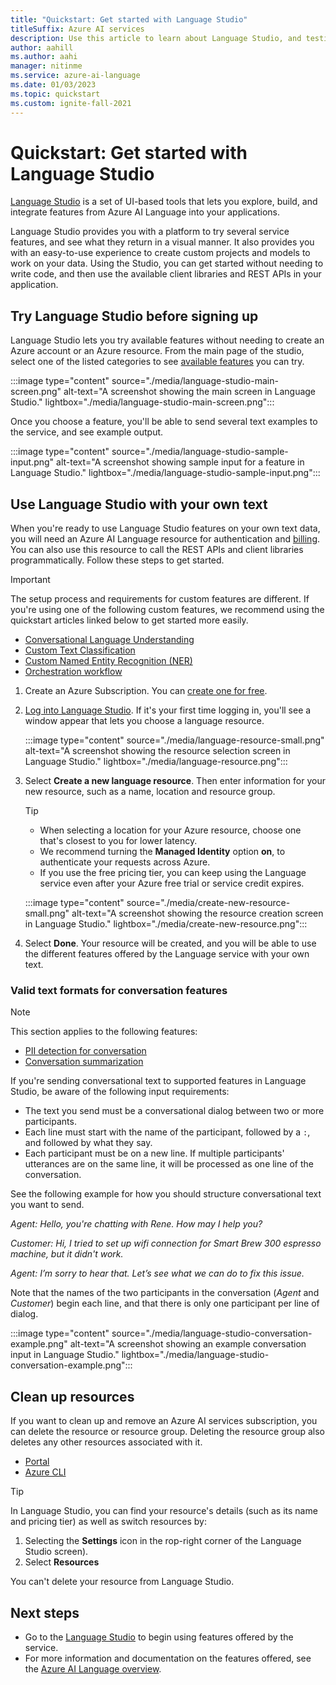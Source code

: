 ```yaml
---
title: "Quickstart: Get started with Language Studio"
titleSuffix: Azure AI services
description: Use this article to learn about Language Studio, and testing features of Azure AI Language
author: aahill
ms.author: aahi
manager: nitinme
ms.service: azure-ai-language
ms.date: 01/03/2023
ms.topic: quickstart
ms.custom: ignite-fall-2021
---
```


# Quickstart: Get started with Language Studio

[Language Studio](https://aka.ms/languageStudio) is a set of UI-based tools that lets you explore, build, and integrate features from Azure AI Language into your applications.

Language Studio provides you with a platform to try several service features, and see what they return in a visual manner. It also provides you with an easy-to-use experience to create custom projects and models to work on your data. Using the Studio, you can get started without needing to write code, and then use the available client libraries and REST APIs in your application.

## Try Language Studio before signing up

Language Studio lets you try available features without needing to create an Azure account or an Azure resource. From the main page of the studio, select one of the listed categories to see [available features](overview.md#available-features) you can try.

:::image type="content" source="./media/language-studio-main-screen.png" alt-text="A screenshot showing the main screen in Language Studio." lightbox="./media/language-studio-main-screen.png":::

Once you choose a feature, you'll be able to send several text examples to the service, and see example output.  

:::image type="content" source="./media/language-studio-sample-input.png" alt-text="A screenshot showing sample input for a feature in Language Studio." lightbox="./media/language-studio-sample-input.png":::

## Use Language Studio with your own text

When you're ready to use Language Studio features on your own text data, you will need an Azure AI Language resource for authentication and [billing](https://aka.ms/unifiedLanguagePricing). You can also use this resource to call the REST APIs and client libraries programmatically. Follow these steps to get started. 

> [!IMPORTANT] 
> The setup process and requirements for custom features are different. If you're using one of the following custom features, we recommend using the quickstart articles linked below to get started more easily.  
> * [Conversational Language Understanding](./conversational-language-understanding/quickstart.md)
> * [Custom Text Classification](./custom-text-classification/quickstart.md)
> * [Custom Named Entity Recognition (NER)](./custom-named-entity-recognition/quickstart.md) 
> * [Orchestration workflow](./orchestration-workflow/quickstart.md)

1. Create an Azure Subscription. You can [create one for free](https://azure.microsoft.com/free/ai/). 

2. [Log into Language Studio](https://aka.ms/languageStudio). If it's your first time logging in, you'll see a window appear that lets you choose a language resource. 

   :::image type="content" source="./media/language-resource-small.png" alt-text="A screenshot showing the resource selection screen in Language Studio." lightbox="./media/language-resource.png":::

3. Select **Create a new language resource**. Then enter information for your new resource, such as a name, location and resource group.

    
    > [!TIP]
    > * When selecting a location for your Azure resource, choose one that's closest to you for lower latency.
    > * We recommend turning the **Managed Identity** option **on**, to authenticate your requests across Azure.
    > * If you use the free pricing tier, you can keep using the Language service even after your Azure free trial or service credit expires. 

    :::image type="content" source="./media/create-new-resource-small.png" alt-text="A screenshot showing the resource creation screen in Language Studio." lightbox="./media/create-new-resource.png":::

4. Select **Done**. Your resource will be created, and you will be able to use the different features offered by the Language service with your own text.


### Valid text formats for conversation features

> [!NOTE]
> This section applies to the following features:
> * [PII detection for conversation](./personally-identifiable-information/overview.md)
> * [Conversation summarization](./summarization/overview.md?tabs=conversation-summarization)

If you're sending conversational text to supported features in Language Studio, be aware of the following input requirements: 
* The text you send must be a conversational dialog between two or more participants.
* Each line must start with the name of the participant, followed by a `:`, and followed by what they say.
* Each participant must be on a new line. If multiple participants' utterances are on the same line, it will be processed as one line of the conversation.

See the following example for how you should structure conversational text you want to send.

*Agent: Hello, you're chatting with Rene. How may I help you?*

*Customer: Hi, I tried to set up wifi connection for Smart Brew 300 espresso machine, but it didn't work.*

*Agent: I’m sorry to hear that. Let’s see what we can do to fix this issue.*

Note that the names of the two participants in the conversation (*Agent* and *Customer*) begin each line, and that there is only one participant per line of dialog. 

:::image type="content" source="./media/language-studio-conversation-example.png" alt-text="A screenshot showing an example conversation input in Language Studio." lightbox="./media/language-studio-conversation-example.png":::

## Clean up resources

If you want to clean up and remove an Azure AI services subscription, you can delete the resource or resource group. Deleting the resource group also deletes any other resources associated with it.

* [Portal](../multi-service-resource.md?pivots=azportal#clean-up-resources)
* [Azure CLI](../multi-service-resource.md?pivots=azcli#clean-up-resources)

> [!TIP]
> In Language Studio, you can find your resource's details (such as its name and pricing tier) as well as switch resources by:
> 1. Selecting the **Settings** icon in the rop-right corner of the Language Studio screen). 
> 2. Select **Resources**
>
> You can't delete your resource from Language Studio. 

## Next steps

* Go to the [Language Studio](https://aka.ms/languageStudio) to begin using features offered by the service.
* For more information and documentation on the features offered, see the [Azure AI Language overview](overview.md). 
